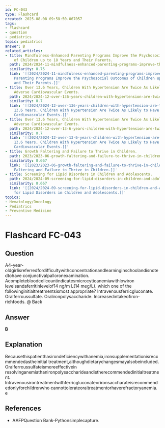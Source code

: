 ```yaml
---
id: FC-043
type: Flashcard
created: 2025-08-08 09:58:50.067057
tags:
- Flashcard
- question
- pediatrics
topic: pediatrics
answer: B
related_articles:
- title: Mindfulness-Enhanced Parenting Programs Improve the Psychosocial Outcomes
    of Children up to 18 Years and Their Parents.
  path: 2024/2024-11-mindfulness-enhanced-parenting-programs-improve-the-psychoso.md
  similarity: 0.75
  link: '[[2024/2024-11-mindfulness-enhanced-parenting-programs-improve-the-psychoso|Mindfulness-Enhanced
    Parenting Programs Improve the Psychosocial Outcomes of Children up to 18 Years
    and Their Parents.]]'
- title: Over 13.6 Years, Children With Hypertension Are Twice As Likely to Have Major
    Adverse Cardiovascular Events.
  path: 2024/2024-12-over-136-years-children-with-hypertension-are-twice-as-likel.md
  similarity: 0.7
  link: '[[2024/2024-12-over-136-years-children-with-hypertension-are-twice-as-likel|Over
    13.6 Years, Children With Hypertension Are Twice As Likely to Have Major Adverse
    Cardiovascular Events.]]'
- title: Over 13.6 Years, Children With Hypertension Are Twice As Likely to Have Major
    Adverse Cardiovascular Events.
  path: 2024/2024-12-over-13-6-years-children-with-hypertension-are-twice-as-like.md
  similarity: 0.7
  link: '[[2024/2024-12-over-13-6-years-children-with-hypertension-are-twice-as-like|Over
    13.6 Years, Children With Hypertension Are Twice As Likely to Have Major Adverse
    Cardiovascular Events.]]'
- title: Growth Faltering and Failure to Thrive in Children.
  path: 2023/2023-06-growth-faltering-and-failure-to-thrive-in-children.md
  similarity: 0.667
  link: '[[2023/2023-06-growth-faltering-and-failure-to-thrive-in-children|Growth
    Faltering and Failure to Thrive in Children.]]'
- title: Screening for Lipid Disorders in Children and Adolescents.
  path: 2024/2024-09-screening-for-lipid-disorders-in-children-and-adolescents.md
  similarity: 0.667
  link: '[[2024/2024-09-screening-for-lipid-disorders-in-children-and-adolescents|Screening
    for Lipid Disorders in Children and Adolescents.]]'
topics:
- Hematology/Oncology
- Pediatrics
- Preventive Medicine
---
```


# Flashcard FC-043

## Question

A4-year-oldgirlisreferredfordifficultywithconcentrationandlearninginschoolandisnotedtohave conjunctivalpalloronexamination. Acompletebloodcellcountindicatesmicrocyticanemiawithlowiron levelsandaferritinlevelof14 ng/m L(14 meg/L). which one of the followinginitialtreatmentsismost appropriate? Intravenousferricgluconate. Oralferroussulfate. Oralironpolysaccharide. Increasedintakeofiron-richfoods. @ Back

## Answer

**B**

## Explanation

Becausethispatienthasirondeficiencywithanemia,ironsupplementationisrecommendedastheinitial treatment,althoughdietarychangesmayalsobeincluded. Oralferroussulfateismoreeffectivein resolvinganemiathanironpolysaccharideandistherecommendedinitialtreatment. Intravenousirontreatmentwithferricgluconateorironsaccharateisrecommendedonlyforchildrenwho cannottolerateoraltreatmentorhaverefractoryanemia. e

## References

- AAFPQuestion Bank-Pythonsimplecapture.


